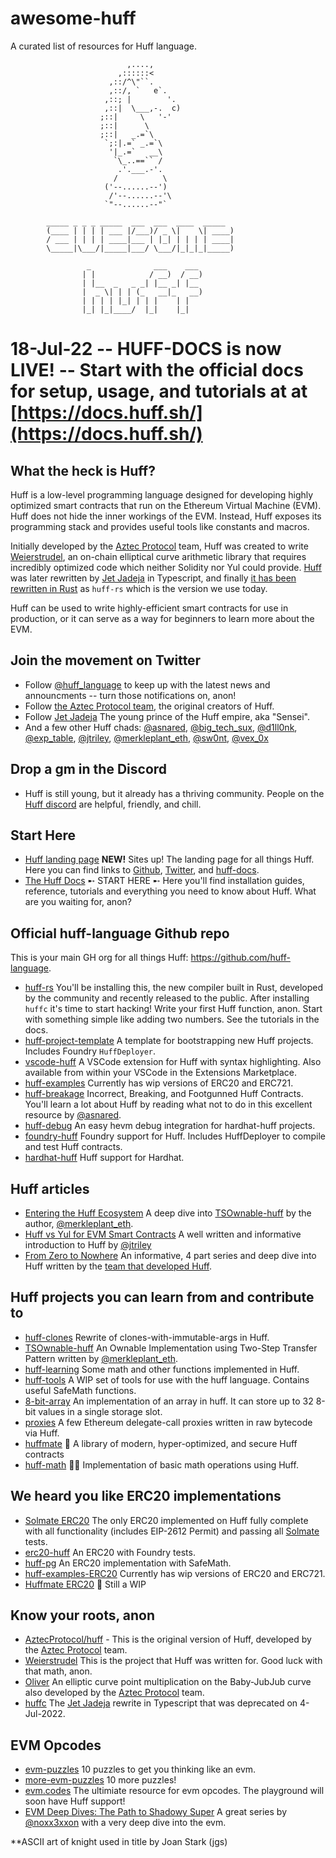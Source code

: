 # awesome-huff
A curated list of resources for Huff language.

```
                          ,....,
                        ,::::::<
                      ,::/^\"``.
                      ,::/, `   e`.
                     ,::; |        '.
                     ,::|  \___,-.  c)
                    ;::|     \   '-'
                    ;::|      \
                    ;::|   _.=`\
                     `;:|.=` _.=`\
                      '|_.=`   __\
                       `\_..==`` /
                        .'.___.-'.
                       /          \
                     ('--......--')
                      /'--......--'\
                     `"--......--"`

        _____ _ _ _ _____  ___  ___  ____  _____
        (____ | | | | ___ |/___)/ _ \|    \| ____)
        / ___ | | | | ____|___ | |_| | | | | ____|
        \_____|\___/|_____|___/ \___/|_|_|_|_____)

                 _              ___    ___
                | |            / __)  / __)
                | |__  _   _ _| |__ _| |__
                |  _ \| | | (_   __|_   __)
                | | | | |_| | | |    | |
                |_| |_|____/  |_|    |_|

```

# 18-Jul-22 -- HUFF-DOCS is now **LIVE**! -- Start with the official docs for setup, usage, and tutorials at  at [https://docs.huff.sh/](https://docs.huff.sh/)

## What the heck is Huff?

Huff is a low-level programming language designed for developing highly optimized smart contracts that run on the Ethereum Virtual Machine (EVM). Huff does not hide the inner workings of the EVM. Instead, Huff exposes its programming stack and provides useful tools like constants and macros.

Initially developed by the [Aztec Protocol](https://github.com/AztecProtocol) team, Huff was created to write [Weierstrudel](https://github.com/AztecProtocol/weierstrudel), an on-chain elliptical curve arithmetic library that requires incredibly optimized code which neither Solidity nor Yul could provide. [Huff](https://github.com/huff-language/huffc) was later rewritten by [Jet Jadeja](https://twitter.com/JetJadeja) in Typescript, and finally [it has been rewritten in Rust](https://github.com/huff-language/huff-rs) as `huff-rs` which is the version we use today.

Huff can be used to write highly-efficient smart contracts for use in production, or it can serve as a way for beginners to learn more about the EVM.

## Join the movement on Twitter
 - Follow [@huff_language](https://twitter.com/huff_language) to keep up with the latest news and announcments -- turn those notifications on, anon!
 - Follow [the Aztec Protocol team](https://twitter.com/aztecnetwork), the original creators of Huff.
 - Follow [Jet Jadeja](https://twitter.com/JetJadeja) The young prince of the Huff empire, aka "Sensei".
 - And a few other Huff chads: [@asnared](https://twitter.com/asnared), [@big_tech_sux](https://twitter.com/big_tech_sux), [@d1ll0nk](https://twitter.com/d1ll0nk), [@exp_table](https://twitter.com/exp_table), [@jtriley](https://twitter.com/jtriley_eth), [@merkleplant_eth](https://twitter.com/merkleplant_eth), [@sw0nt](https://twitter.com/sw0nt), [@vex_0x](https://twitter.com/vex_0x)

## Drop a gm in the Discord
 - Huff is still young, but it already has a thriving community. People on the [Huff discord](https://discord.gg/W5Cff3Kh) are helpful, friendly, and chill.

## Start Here
- [Huff landing page](https://huff.sh/) **NEW!** Sites up! The landing page for all things Huff. Here you can
 find links to [Github](https://github.com/huff-language), [Twitter](https://twitter.com/huff_language), and [huff-docs](https://docs.huff.sh/).
- [The Huff Docs](https://docs.huff.sh/) ➸ START HERE ➸ Here you'll find installation guides, reference, tutorials and everything you need to know about Huff. What are you waiting for, anon?

## Official huff-language Github repo
This is your main GH org for all things Huff: https://github.com/huff-language.
 - [huff-rs](https://github.com/huff-language/huff-rs) You'll be installing this, the new compiler built in Rust, developed by the community and recently released to the public.  After installing `huffc` it's time to start hacking! Write your first Huff function, anon. Start with something simple like adding two numbers.  See the tutorials in the docs.
 - [huff-project-template](https://github.com/huff-language/huff-project-template/) A template for bootstrapping new Huff projects. Includes Foundry `HuffDeployer`.
 - [vscode-huff](https://github.com/huff-language/vscode-huff) A VSCode extension for Huff with syntax highlighting.  Also available from within your VSCode in the Extensions Marketplace.
 - [huff-examples](https://github.com/huff-language/huff-examples) Currently has wip versions of ERC20 and ERC721.
 - [huff-breakage](https://github.com/huff-language/huff-breakage) Incorrect, Breaking, and Footgunned Huff Contracts. You'll learn a lot about Huff by reading what not to do in this excellent resource by [@asnared](https://twitter.com/asnared).
 - [huff-debug](https://github.com/huff-language/huff-debug) An easy hevm debug integration for hardhat-huff projects.
 - [foundry-huff](https://github.com/huff-language/foundry-huff) Foundry support for Huff.  Includes HuffDeployer to compile and test Huff contracts.
 - [hardhat-huff](https://github.com/huff-language/hardhat-huff) Huff support for Hardhat.

## Huff articles
 - [Entering the Huff Ecosystem](https://merkleplant.xyz/posts/entering-the-huff-ecosystem) A deep dive into [TSOwnable-huff](https://github.com/byterocket/TSOwnabe-Huff) by the author, [@merkleplant_eth](https://twitter.com/merkleplant_eth).
 - [Huff vs Yul for EVM Smart Contracts](https://medium.com/@jtriley15/huff-vs-yul-for-evm-smart-contracts-620d1d618197) A well written and informative introduction to Huff by [@jtriley](https://twitter.com/jtriley_eth)
 - [From Zero to Nowhere](https://medium.com/aztec-protocol/from-zero-to-nowhere-smart-contract-programming-in-huff-1-2-ba2b6de7fa83) An informative, 4 part series and deep dive into Huff written by the [team that developed Huff](https://github.com/AztecProtocol).

## Huff projects you can learn from and contribute to
 - [huff-clones](https://github.com/clabby/huff-clones) Rewrite of clones-with-immutable-args in Huff.
 - [TSOwnable-huff](https://github.com/byterocket/TSOwnabe-Huff) An Ownable Implementation using Two-Step Transfer Pattern written by [@merkleplant_eth](https://twitter.com/merkleplant_eth).
 - [huff-learning](https://github.com/manasbir/huff-learning/tree/main/contracts) Some math and other functions implemented in Huff.
 - [huff-tools](https://github.com/kadenzipfel/huff-tools) A WIP set of tools for use with the huff language. Contains useful SafeMath functions.
 - [8-bit-array](https://github.com/h00p30/8bitArray) An implementation of an array in huff. It can store up to 32 8-bit values in a single storage slot.
 - [proxies](https://github.com/wolflo/proxies.huff) A few Ethereum delegate-call proxies written in raw bytecode via Huff.
 - [huffmate](https://github.com/pentagonxyz/huffmate) 🚧 A library of modern, hyper-optimized, and secure Huff contracts
 - [huff-math](https://github.com/PraneshASP/huff-math) 👷🚧 Implementation of basic math operations using Huff.

## We heard you like ERC20 implementations
 - [Solmate ERC20](https://github.com/devtooligan/huffhuffpass/blob/main/src/ERC20.huff) The only ERC20 implemented on Huff fully complete with all functionality (includes EIP-2612 Permit) and passing all [Solmate](https://github.com/transmissions11/solmate) tests.
 - [erc20-huff](https://github.com/Dev-Doggo/erc20-huff) An ERC20 with Foundry tests.
 - [huff-pg](https://github.com/AdvaithD/huff-pg) An ERC20 implementation with SafeMath.
 - [huff-examples-ERC20](https://github.com/huff-language/huff-examples/tree/main/erc20) Currently has wip versions of ERC20 and ERC721.
 - [Huffmate ERC20](https://github.com/pentagonxyz/huffmate/blob/ab/erc20/src/tokens/ERC20.huff) 🚧 Still a WIP

 ## Know your roots, anon
  - [AztecProtocol/huff](https://github.com/AztecProtocol/huff#why-is-it-called-huff) - This is the original version of Huff, developed by the [Aztec Protocol](https://github.com/AztecProtocol) team.
  - [Weierstrudel](https://github.com/AztecProtocol/weierstrudel) This is the project that Huff was written for.  Good luck with that math, anon.
  - [Oliver](https://github.com/AztecProtocol/Oliver) An elliptic curve point multiplication on the Baby-JubJub curve also developed by the [Aztec Protocol](https://github.com/AztecProtocol) team.
  - [huffc](https://github.com/huff-language/huffc) The  [Jet Jadeja](https://twitter.com/JetJadeja) rewrite in Typescript that was deprecated on 4-Jul-2022.

## EVM Opcodes
 - [evm-puzzles](https://github.com/fvictorio/evm-puzzles) 10 puzzles to get you thinking like an evm.
 - [more-evm-puzzles](https://github.com/daltyboy11/more-evm-puzzles) 10 more puzzles!
 - [evm.codes](https://www.evm.codes/) The ultimiate resource for evm opcodes.  The playground will soon have Huff support!
 - [EVM Deep Dives: The Path to Shadowy Super](https://noxx.substack.com/p/evm-deep-dives-the-path-to-shadowy) A great series by [@noxx3xxon](https://twitter.com/noxx3xxon) with a very deep dive into the evm.

**ASCII art of knight used in title by Joan Stark (jgs)